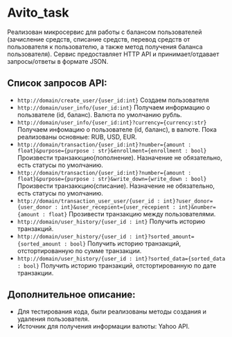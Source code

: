 # Avito_task

Реализован микросервис для работы с балансом пользователей (зачисление средств, списание средств, перевод средств от пользователя к пользователю, а также метод получения баланса пользователя). Сервис предоставляет HTTP API и принимает/отдавает запросы/ответы в формате JSON.

## Список запросов API:
- `http://domain/create_user/{user_id:int}`
    Создаем пользователя
- `http://domain/user_info/{user_id:int}`
    Получаем информацию о пользвателе (id, баланс). Валюта по умолчанию рубль.
- `http://domain/user_info/{user_id:int}?currency={currency:str}`
    Получаем инфомацию о пользователе (id, баланс),  в валюте. Пока реализованы основные: RUB, USD, EUR.
- `http://domain/transaction/{user_id:int}?number={amount : float}&purpose={purpose : str}&enrollment={enrollment : bool}`
    Произвести транзаккцию(пополнение). Назначение не обязательно, есть статусы по умолчанию.
- `http://domain/transaction/{user_id:int}?number={amount : float}&purpose={purpose : str}&write_down={write_down : bool}`
    Произвести транзаккцию(списание). Назначение не обязательно, есть статусы по умолчанию.
- `http://domain/transaction_user_user/{user_id : int}?user_donor={user_donor : int}&user_recepient={user_recepient : int}&number={amount : float}`
    Прозивести транзакцию между пользователями.
- `http://domain/user_history/{user_id : int}`
    Получить историю транзакций.
- `http://domain/user_history/{user_id : int}?sorted_amount={sorted_amount : bool}`
    Получить историю транзакций, отстортированную по сумме транзакции.
- `http://domain/user_history/{user_id : int}?sorted_data={sorted_data : bool}`
    Получить историю транзакций, отстортированную по дате транзакции.

## Дополнительное описание:

- Для тестирования кода, были реализованы методы создания и удаления пользователя.
- Источник для получения информации валюты: Yahoo API.

